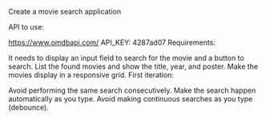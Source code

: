 Create a movie search application

API to use:

https://www.omdbapi.com/
API_KEY: 4287ad07
Requirements:

It needs to display an input field to search for the movie and a button to search.
List the found movies and show the title, year, and poster.
Make the movies display in a responsive grid.
First iteration:

Avoid performing the same search consecutively.
Make the search happen automatically as you type.
Avoid making continuous searches as you type (debounce).
